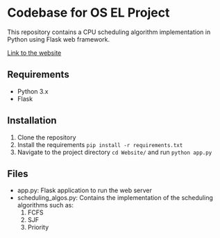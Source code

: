 # Codebase for OS EL Project

This repository contains a CPU scheduling algorithm implementation in Python using Flask web framework.

[Link to the website](http://hardvan.pythonanywhere.com/)

## Requirements

- Python 3.x
- Flask

## Installation

1. Clone the repository
2. Install the requirements `pip install -r requirements.txt`
3. Navigate to the project directory `cd Website/` and run `python app.py`

## Files

- app.py: Flask application to run the web server
- scheduling_algos.py: Contains the implementation of the scheduling algorithms such as:
  1. FCFS
  2. SJF
  3. Priority
